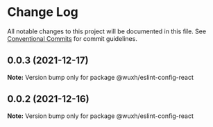 # Change Log

All notable changes to this project will be documented in this file.
See [Conventional Commits](https://conventionalcommits.org) for commit guidelines.

## 0.0.3 (2021-12-17)

**Note:** Version bump only for package @wuxh/eslint-config-react





## 0.0.2 (2021-12-16)

**Note:** Version bump only for package @wuxh/eslint-config-react
